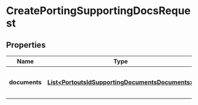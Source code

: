 

# CreatePortingSupportingDocsRequest


## Properties

Name | Type | Description | Notes
------------ | ------------- | ------------- | -------------
**documents** | [**List&lt;PortoutsIdSupportingDocumentsDocuments&gt;**](PortoutsIdSupportingDocumentsDocuments.md) | List of supporting documents parameters |  [optional]



